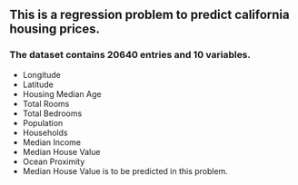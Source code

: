 
## This is a regression problem to predict california housing prices.

### The dataset contains 20640 entries and 10 variables.

- Longitude
- Latitude
- Housing Median Age
- Total Rooms
- Total Bedrooms
- Population
- Households
- Median Income
- Median House Value
- Ocean Proximity
- Median House Value is to be predicted in this problem.

